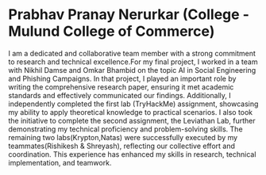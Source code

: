# Prabhav Pranay Nerurkar (College - Mulund College of Commerce)
I am a dedicated and collaborative team member with a strong commitment to research and technical excellence.For my final project, I worked in a team with Nikhil Damse and Omkar Bhambid on the topic AI in Social Engineering and Phishing Campaigns. In that project, I played an important role by writing the comprehensive research paper, ensuring it met academic standards and effectively communicated our findings. Additionally, I independently completed the first lab (TryHackMe) assignment, showcasing my ability to apply theoretical knowledge to practical scenarios. I also took the initiative to complete the second assignment, the Leviathan Lab, further demonstrating my technical proficiency and problem-solving skills. The remaining two labs(Krypton,Natas) were successfully executed by my teammates(Rishikesh & Shreyash), reflecting our collective effort and coordination. This experience has enhanced my skills in research, technical implementation, and teamwork.
